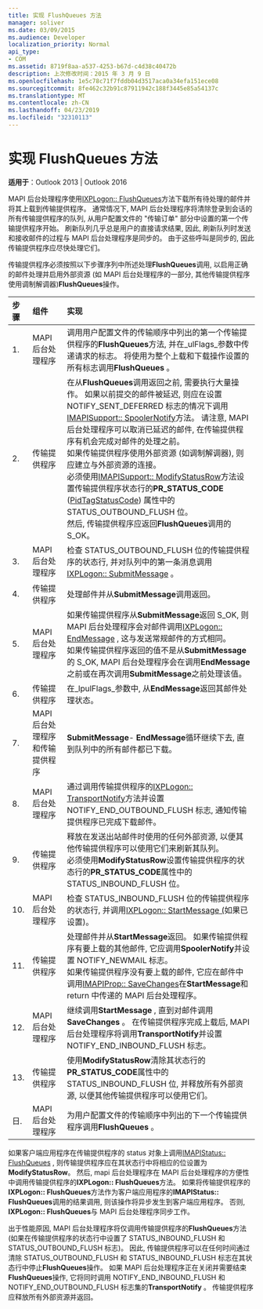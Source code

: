```yaml
---
title: 实现 FlushQueues 方法
manager: soliver
ms.date: 03/09/2015
ms.audience: Developer
localization_priority: Normal
api_type:
- COM
ms.assetid: 8719f8aa-a537-4253-b67d-c4d38c40472b
description: 上次修改时间：2015 年 3 月 9 日
ms.openlocfilehash: 1e5c78c71f7fddb04d3517aca0a34efa151ece08
ms.sourcegitcommit: 8fe462c32b91c87911942c188f3445e85a54137c
ms.translationtype: MT
ms.contentlocale: zh-CN
ms.lasthandoff: 04/23/2019
ms.locfileid: "32310113"
---
```

# <a name="implementing-the-flushqueues-method"></a>实现 FlushQueues 方法

  
  
**适用于**：Outlook 2013 | Outlook 2016 
  
MAPI 后台处理程序使用[IXPLogon:: FlushQueues](ixplogon-flushqueues.md)方法下载所有待处理的邮件并将其上载到传输提供程序。 通常情况下, MAPI 后台处理程序将清除登录到会话的所有传输提供程序的队列, 从用户配置文件的 "传输订单" 部分中设置的第一个传输提供程序开始。 刷新队列几乎总是用户的直接请求结果, 因此, 刷新队列时发送和接收邮件的过程与 MAPI 后台处理程序是同步的。 由于这些呼叫是同步的, 因此传输提供程序应尽快处理它们。 
  
传输提供程序必须按照以下步骤序列中所述处理**FlushQueues**调用, 以启用正确的邮件处理并启用外部资源 (如 MAPI 后台处理程序的一部分, 其他传输提供程序使用调制解调器)**FlushQueues**操作。 
  
|**步骤**|**组件**|**实现**|
|:-----|:-----|:-----|
|1.  <br/> |MAPI 后台处理程序  <br/> |调用用户配置文件的传输顺序中列出的第一个传输提供程序的**FlushQueues**方法, 并在_ulFlags_参数中传递请求的标志。 将使用为整个上载和下载操作设置的所有标志调用**FlushQueues** 。  <br/> |
|2.  <br/> |传输提供程序  <br/> |在从**FlushQueues**调用返回之前, 需要执行大量操作。 如果以前提交的邮件被延迟, 则应在设置 NOTIFY_SENT_DEFERRED 标志的情况下调用[IMAPISupport:: SpoolerNotify](imapisupport-spoolernotify.md)方法。 请注意, MAPI 后台处理程序可以取消已延迟的邮件, 在传输提供程序有机会完成对邮件的处理之前。  <br/> 如果传输提供程序使用外部资源 (如调制解调器), 则应建立与外部资源的连接。  <br/> 必须使用[IMAPISupport:: ModifyStatusRow](imapisupport-modifystatusrow.md)方法设置传输提供程序状态行的**PR_STATUS_CODE** ([PidTagStatusCode](pidtagstatuscode-canonical-property.md)) 属性中的 STATUS_OUTBOUND_FLUSH 位。  <br/> 然后, 传输提供程序应返回**FlushQueues**调用的 S_OK。  <br/> |
|3.  <br/> |MAPI 后台处理程序  <br/> |检查 STATUS_OUTBOUND_FLUSH 位的传输提供程序的状态行, 并对队列中的第一条消息调用[IXPLogon:: SubmitMessage](ixplogon-submitmessage.md) 。  <br/> |
|4.  <br/> |传输提供程序  <br/> |处理邮件并从**SubmitMessage**调用返回。  <br/> |
|5.  <br/> |MAPI 后台处理程序  <br/> |如果传输提供程序从**SubmitMessage**返回 S_OK, 则 MAPI 后台处理程序会对邮件调用[IXPLogon:: EndMessage](ixplogon-endmessage.md) , 这与发送常规邮件的方式相同。  <br/> 如果传输提供程序返回的值不是从**SubmitMessage**的 S_OK, MAPI 后台处理程序会在调用**EndMessage**之前或在再次调用**SubmitMessage**之前处理该值。  <br/> |
|6.  <br/> |传输提供程序  <br/> |在_lpulFlags_参数中, 从**EndMessage**返回其邮件处理状态。  <br/> |
|7.  <br/> |MAPI 后台处理程序和传输提供程序  <br/> |**SubmitMessage**- **EndMessage**循环继续下去, 直到队列中的所有邮件都已下载。  <br/> |
|8.  <br/> |MAPI 后台处理程序  <br/> |通过调用传输提供程序的[IXPLogon:: TransportNotify](ixplogon-transportnotify.md)方法并设置 NOTIFY_END_OUTBOUND_FLUSH 标志, 通知传输提供程序已完成下载邮件。  <br/> |
|9.  <br/> |传输提供程序  <br/> |释放在发送出站邮件时使用的任何外部资源, 以便其他传输提供程序可以使用它们来刷新其队列。  <br/> 必须使用**ModifyStatusRow**设置传输提供程序的状态行的**PR_STATUS_CODE**属性中的 STATUS_INBOUND_FLUSH 位。  <br/> |
|10.  <br/> |MAPI 后台处理程序  <br/> |检查 STATUS_INBOUND_FLUSH 位的传输提供程序的状态行, 并调用[IXPLogon:: StartMessage (](ixplogon-startmessage.md)如果已设置)。  <br/> |
|11.  <br/> |传输提供程序  <br/> |处理邮件并从**StartMessage**返回。 如果传输提供程序有要上载的其他邮件, 它应调用**SpoolerNotify**并设置 NOTIFY_NEWMAIL 标志。  <br/> 如果传输提供程序没有要上载的邮件, 它应在邮件中调用[IMAPIProp:: SaveChanges](imapiprop-savechanges.md)在**StartMessage**和 return 中传递的 MAPI 后台处理程序。  <br/> |
|12.  <br/> |MAPI 后台处理程序  <br/> |继续调用**StartMessage** , 直到对邮件调用**SaveChanges** 。 在传输提供程序完成上载后, MAPI 后台处理程序将调用**TransportNotify**并设置 NOTIFY_END_INBOUND_FLUSH 标志。  <br/> |
|13.  <br/> |传输提供程序  <br/> |使用**ModifyStatusRow**清除其状态行的**PR_STATUS_CODE**属性中的 STATUS_INBOUND_FLUSH 位, 并释放所有外部资源, 以便其他传输提供程序可以使用它们。  <br/> |
|日.  <br/> |MAPI 后台处理程序  <br/> |为用户配置文件的传输顺序中列出的下一个传输提供程序调用**FlushQueues** 。  <br/> |
   
如果客户端应用程序在传输提供程序的 status 对象上调用[IMAPIStatus:: FlushQueues](imapistatus-flushqueues.md) , 则传输提供程序应在其状态行中将相应的位设置为**ModifyStatusRow**。 然后, mapi 后台处理程序在 MAPI 后台处理程序的方便性中调用传输提供程序的**IXPLogon:: FlushQueues**方法。 如果将传输提供程序的**IXPLogon:: FlushQueues**方法作为客户端应用程序的**IMAPIStatus:: FlushQueues**调用的结果调用, 则该操作将异步发生到客户端应用程序。 否则, **IXPLogon:: FlushQueues**与 MAPI 后台处理程序同步工作。 
  
出于性能原因, MAPI 后台处理程序将仅调用传输提供程序的**FlushQueues**方法 (如果在传输提供程序的状态行中设置了 STATUS_INBOUND_FLUSH 和 STATUS_OUTBOUND_FLUSH 标志)。 因此, 传输提供程序可以在任何时间通过清除 STATUS_OUTBOUND_FLUSH 和 STATUS_INBOUND_FLUSH 标志在其状态行中停止**FlushQueues**操作。 如果 MAPI 后台处理程序正在关闭并需要结束**FlushQueues**操作, 它将同时调用 NOTIFY_END_INBOUND_FLUSH 和 NOTIFY_END_OUTBOUND_FLUSH 标志集的**TransportNotify** 。 传输提供程序应释放所有外部资源并返回。 
  

